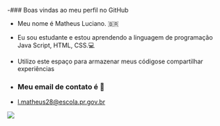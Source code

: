 -### Boas vindas ao meu perfil no GitHub

- Meu nome é Matheus Luciano. 🇧🇷
  
- Eu sou estudante e estou aprendendo a linguagem de programação Java Script, HTML, CSS.💻
- Utilizo este espaço para armazenar meus códigose compartilhar experiências

- ### Meu email de contato é 📧
- l.matheus28@escola.pr.gov.br


![](https://media.tenor.com/EKIyPW4UfuYAAAAC/bert-sesame-street.gif)
